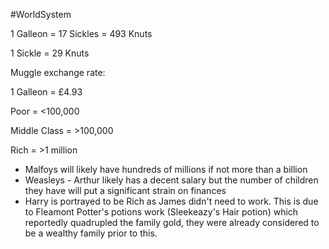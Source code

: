 #WorldSystem

1 Galleon = 17 Sickles = 493 Knuts

1 Sickle = 29 Knuts



Muggle exchange rate:

1 Galleon = £4.93

Poor = <100,000

Middle Class = >100,000

Rich = >1 million

- Malfoys will likely have hundreds of millions if not more than a billion
- Weasleys - Arthur likely has a decent salary but the number of children they have will put a significant strain on finances
- Harry is portrayed to be Rich as James didn't need to work. This is due to Fleamont Potter's potions work (Sleekeazy's Hair potion) which reportedly quadrupled the family gold, they were already considered to be a wealthy family prior to this.